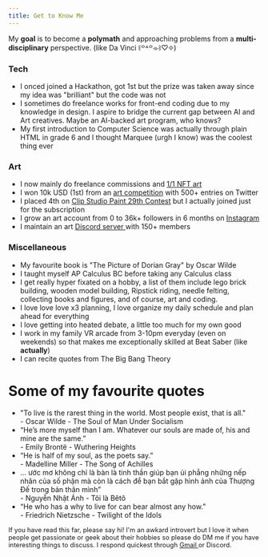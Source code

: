 ```yaml
---
title: Get to Know Me
---
```


My **goal** is to become a **polymath** and approaching problems from a **multi-disciplinary** perspective. (like Da Vinci ꒰꒪꒫꒪⌯꒱♡✧)

### Tech
- I onced joined a Hackathon, got 1st but the prize was taken away since my idea was "brilliant" but the code was not 
- I sometimes do freelance works for front-end coding due to my knowledge in design. I aspire to bridge the current gap between AI and Art creatives. Maybe an AI-backed art program, who knows?
- My first introduction to Computer Science was actually through plain HTML in grade 6 and I thought Marquee (urgh I know) was the coolest thing ever

### Art
- I now mainly do freelance commissions and <a href="https://foundation.app/monmon_06">1/1 NFT art </a>
- I won 10k USD (1st) from an <a href="https://twitter.com/monmonn_06/status/1517764110728978433?s=20&t=6zZYHXakg7JZhodS8HcqCg">art competition</a> with 500+ entries on Twitter
- I placed 4th on <a href="https://www.clipstudio.net/en/cspcontest29/">Clip Studio Paint 29th Contest</a> but I actually joined just for the subscription
- I grow an art account from 0 to 36k+ followers in 6 months on <a href="https://www.instagram.com/monmon_artz/">Instagram</a>
- I maintain an art <a href="https://discord.gg/NJHmwyYRJj">Discord server </a> with 150+ members

### Miscellaneous

- My favourite book is "The Picture of Dorian Gray" by Oscar Wilde 
- I taught myself AP Calculus BC before taking any Calculus class
- I get really hyper fixated on a hobby, a list of them include lego brick building, wooden model building, Ripstick riding, needle felting, collecting books and figures, and of course, art and coding.
- I love love love x3 planning, I love organize my daily schedule and plan ahead for everything
- I love getting into heated debate, a little too much for my own good
- I work in my family VR arcade from 3-10pm everyday (even on weekends) so that makes me exceptionally skilled at Beat Saber (like **actually**)
- I can recite quotes from The Big Bang Theory

<h1>Some of my favourite quotes</h1>

<div class="content-slider">
  <div class="slider">
    <div class="mask">
      <ul>
        <li class="anim1">
          <div class="quote">"To live is the rarest thing in the world. Most people exist, that is all."</div>
          <div class="source">- Oscar Wilde - The Soul of Man Under Socialism</div>
        </li>
        <li class="anim2">
          <div class="quote">“He’s more myself than I am. Whatever our souls are made of, his and mine are the same.”</div>
          <div class="source">- Emily Brontë - Wuthering Heights </div>
        </li>
        <li class="anim3">
          <div class="quote">“He is half of my soul, as the poets say.”</div>
          <div class="source">- Madelline Miller - The Song of Achilles</div>
        </li>
        <li class="anim4">
          <div class="quote">... ước mơ không chỉ là bàn là tinh thần giúp bạn ủi phẳng những nếp nhăn của số phận mà còn là cách để bạn bắt gặp hình ảnh của Thượng Đế trong bản thân mình”</div>
          <div class="source">- Nguyễn Nhật Ánh - Tôi là Bêtô</div>
        </li>
        <li class="anim5">
          <div class="quote">“He who has a why to live for can bear almost any how.”</div>
          <div class="source">- Friedrich Nietzsche - Twilight of the Idols</div>
        </li>
      </ul>
    </div>
  </div>
</div>

<p style="font-size: 0.8rem"> If you have read this far, please say hi! I'm an awkard introvert but I love it when people get passionate or geek about their hobbies so please do DM me if you have interesting things to discuss. I respond quickest through <a href= "mailto:monicatrinh05@gmail.com"> Gmail </a> or Discord.
</p>
